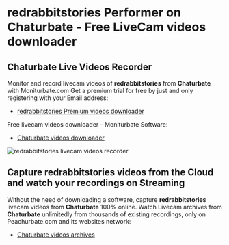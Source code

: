 # redrabbitstories Performer on Chaturbate - Free LiveCam videos downloader

## Chaturbate Live Videos Recorder

Monitor and record livecam videos of **redrabbitstories** from **Chaturbate** with Moniturbate.com
Get a premium trial for free by just and only registering with your Email address:
* [redrabbitstories Premium videos downloader](https://moniturbate.com/request-demo-licence-key.html)

Free livecam videos downloader - Moniturbate Software:
* [Chaturbate videos downloader](https://moniturbate.com/moniturbate-download-software.html)

![redrabbitstories livecam videos recorder](https://peachurnet.com/templates/moniturbate-software.png)


## Capture redrabbitstories videos from the Cloud and watch your recordings on Streaming

Without the need of downloading a software, capture **redrabbitstories** livecam videos from **Chaturbate** 100% online.
Watch Livecam archives from **Chaturbate** unlimitedly from thousands of existing recordings, only on Peachurbate.com and its websites network:
* [Chaturbate videos archives](https://peachurnet.com/)
